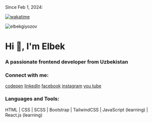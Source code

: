 Since Feb 1, 2024: <br>

[![wakatime](https://wakatime.com/badge/user/018d6315-9e1f-43e0-b4a5-8e5e402d8778.svg)](https://wakatime.com/@018d6315-9e1f-43e0-b4a5-8e5e402d8778) <br>

<p align="left"> <img src="https://komarev.com/ghpvc/?username=elbekgiyozov&label=Profile%20views&color=0e75b6&style=flat" alt="elbekgiyozov" /> </p>

 
<h1 align="left">Hi 👋, I'm Elbek</h1>
<h3 align="left">A passionate frontend developer from Uzbekistan</h3>

<h3 align="left">Connect with me:</h3>
<p align="left">
<a href="https://codepen.io/elbekgiyozov" target="blank">codepen</a>
<a href="https://linkedin.com/in/elbekgiyozov" target="blank">linkedIn</a>
<a href="https://fb.com/elbekgiyozov" target="blank">facebook</a>
<a href="https://instagram.com/elbekgiyozov" target="blank">instagram</a>
<a href="https://www.youtube.com/c/elbekgiyozov" target="blank">you tube</a>
</p>

<h3 align="left">Languages and Tools:</h3>
<p align="left"> HTML | CSS | SCSS | Bootstrap | TailwindCSS | JavaScript (learning) | React.js (learning) </p>
